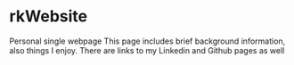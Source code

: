 # rkWebsite
Personal single webpage
This page includes brief background information, also things I enjoy.
There are links to my Linkedin and Github pages as well
